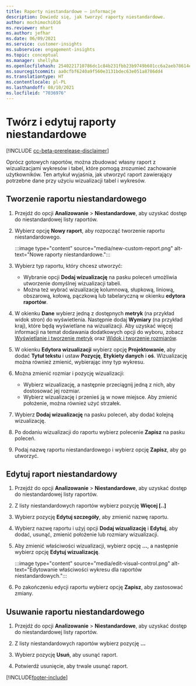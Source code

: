 ```yaml
---
title: Raporty niestandardowe — informacje
description: Dowiedz się, jak tworzyć raporty niestandardowe.
author: mochimochi016
ms.reviewer: mhart
ms.author: jefhar
ms.date: 06/09/2021
ms.service: customer-insights
ms.subservice: engagement-insights
ms.topic: conceptual
ms.manager: shellyha
ms.openlocfilehash: 2540221710786dc1c84b231fbb23b9749b601cc6a2aeb78614e16002302a80a9
ms.sourcegitcommit: aa0cfbf6240a9f560e3131bdec63e051a8786dd4
ms.translationtype: HT
ms.contentlocale: pl-PL
ms.lasthandoff: 08/10/2021
ms.locfileid: "7036976"
---
```

# <a name="create-and-edit-custom-reports"></a>Twórz i edytuj raporty niestandardowe

[!INCLUDE [cc-beta-prerelease-disclaimer](includes/cc-beta-prerelease-disclaimer.md)]

Oprócz gotowych raportów, można zbudować własny raport z wizualizacjami wykresów i tabel, które pomogą zrozumieć zachowanie użytkowników. Ten artykuł wyjaśnia, jak utworzyć raport zawierający potrzebne dane przy użyciu wizualizacji tabel i wykresów. 

## <a name="create-a-custom-report"></a>Tworzenie raportu niestandardowego

1. Przejdź do opcji **Analizowanie** > **Niestandardowe**, aby uzyskać dostęp do niestandardowej listy raportów.

1. Wybierz opcję **Nowy raport**, aby rozpocząć tworzenie raportu niestandardowego.

   :::image type="content" source="media/new-custom-report.png" alt-text="Nowe raporty niestandardowe.":::

1. Wybierz typ raportu, który chcesz utworzyć:

    - Wybranie opcji **Dodaj wizualizację** na pasku poleceń umożliwia utworzenie domyślnej wizualizacji tabeli.
    - Można też wybrać wizualizację kolumnową, słupkową, liniową, obszarową, kołową, pączkową lub tabelaryczną w okienku **edytora raportów**.

1. W okienku **Dane** wybierz jedną z dostępnych **metryk** (na przykład widok stron) do wyświetlenia. Następnie dodaj **Wymiary** (na przykład kraj), które będą wyświetlane na wizualizacji. Aby uzyskać więcej informacji na temat dodawania dodatkowych opcji do wyboru, zobacz [Wyświetlanie i tworzenie metryk](metrics.md) oraz [Widok i tworzenie rozmiarów](dimensions.md).

1. W okienku **Edytora wizualizacji** wybierz opcję **Projektowanie**, aby dodać **Tytuł tekstu** i ustaw **Pozycję**, **Etykiety danych** i **oś**.  Wizualizację można również zmienić, wybierając inny typ wykresu.

1. Można zmienić rozmiar i pozycję wizualizacji:
   - Wybierz wizualizację, a następnie przeciągnij jedną z nich, aby dostosować jej rozmiar.
   - Wybierz wizualizację i przenieś ją w nowe miejsce. Aby zmienić położenie, można również użyć strzałek.
1. Wybierz **Dodaj wizualizację** na pasku poleceń, aby dodać kolejną wizualizację.
1. Po dodaniu wizualizacji do raportu wybierz polecenie **Zapisz** na pasku poleceń.

1. Podaj nazwę raportu niestandardowego i wybierz opcję **Zapisz**, aby go utworzyć.
 
## <a name="edit-a-custom-report"></a>Edytuj raport niestandardowy

1. Przejdź do opcji **Analizowanie** > **Niestandardowe**, aby uzyskać dostęp do niestandardowej listy raportów.

1. Z listy niestandardowych raportów wybierz pozycję **Więcej [..]** 

1. Wybierz pozycję **Edytuj szczegóły**, aby zmienić nazwę raportu.

1. Wybierz nazwę raportu i użyj opcji **Dodaj wizualizację** i **Edytuj**, aby dodać, usunąć, zmienić położenie lub rozmiary wizualizacji.

1. Aby zmienić właściwości wizualizacji, wybierz opcję **...**, a następnie wybierz opcję **Edytuj wizualizację**.

   :::image type="content" source="media/edit-visual-control.png" alt-text="Edytowanie właściwości wykresu dla raportów niestandardowych.":::

1. Po zakończeniu edycji raportu wybierz opcję **Zapisz**, aby zastosować zmiany. 

## <a name="delete-a-custom-report"></a>Usuwanie raportu niestandardowego

1. Przejdź do opcji **Analizowanie** > **Niestandardowe**, aby uzyskać dostęp do niestandardowej listy raportów.

1. Z listy niestandardowych raportów wybierz pozycję **...**

1. Wybierz pozycję **Usuń**, aby usunąć raport.

1. Potwierdź usunięcie, aby trwale usunąć raport.

[!INCLUDE[footer-include](../includes/footer-banner.md)]
